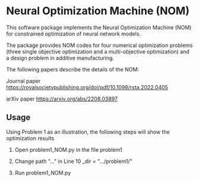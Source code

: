# Neural Optimization Machine (NOM)

This software package implements the Neural Optimization Machine (NOM) for constrained optimization of neural network models.

The package provides NOM codes for four numerical optimization problems (three single objective optimization and a multi-objective optimization) and a design problem in additive manufacturing.

The following papers describe the details of the NOM:

Journal paper https://royalsocietypublishing.org/doi/pdf/10.1098/rsta.2022.0405

arXiv paper https://arxiv.org/abs/2208.03897

## Usage
Using Problem 1 as an illustration, the following steps will show the optimization results

1. Open problem1_NOM.py in the file problem1

2. Change path "..." in Line 10 _dir = ".../problem1/"

3. Run problem1_NOM.py
